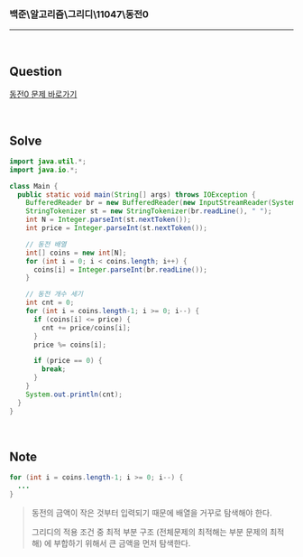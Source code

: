 ### 백준\알고리즘\그리디\11047\동전0

---

<br/>

## Question

[동전0 문제 바로가기](https://www.acmicpc.net/problem/11047)

<br/>

## Solve

```java
import java.util.*;
import java.io.*;

class Main {
  public static void main(String[] args) throws IOException {
    BufferedReader br = new BufferedReader(new InputStreamReader(System.in));
    StringTokenizer st = new StringTokenizer(br.readLine(), " ");
    int N = Integer.parseInt(st.nextToken());
    int price = Integer.parseInt(st.nextToken());

    // 동전 배열
    int[] coins = new int[N];
    for (int i = 0; i < coins.length; i++) {
      coins[i] = Integer.parseInt(br.readLine());
    }

    // 동전 개수 세기
    int cnt = 0;
    for (int i = coins.length-1; i >= 0; i--) {
      if (coins[i] <= price) {
        cnt += price/coins[i];
      }
      price %= coins[i];

      if (price == 0) {
        break;
      }
    }
    System.out.println(cnt);
  }
}
```

>

<br/>

## Note

```java
for (int i = coins.length-1; i >= 0; i--) {
  ...
}
```

> 동전의 금액이 작은 것부터 입력되기 때문에 배열을 거꾸로 탐색해야 한다.
>
> 그리디의 적용 조건 중 최적 부분 구조 (전체문제의 최적해는 부분 문제의 최적해) 에 부합하기 위해서 큰 금액을 먼저 탐색한다.
